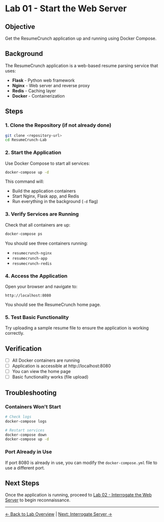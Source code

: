 # Lab 01 - Start the Web Server

## Objective

Get the ResumeCrunch application up and running using Docker Compose.

## Background

The ResumeCrunch application is a web-based resume parsing service that uses:
- **Flask** - Python web framework
- **Nginx** - Web server and reverse proxy
- **Redis** - Caching layer
- **Docker** - Containerization

## Steps

### 1. Clone the Repository (if not already done)

```bash
git clone <repository-url>
cd ResumeCrunch-Lab
```

### 2. Start the Application

Use Docker Compose to start all services:

```bash
docker-compose up -d
```

This command will:
- Build the application containers
- Start Nginx, Flask app, and Redis
- Run everything in the background (`-d` flag)

### 3. Verify Services are Running

Check that all containers are up:

```bash
docker-compose ps
```

You should see three containers running:
- `resumecrunch-nginx`
- `resumecrunch-app`
- `resumecrunch-redis`

### 4. Access the Application

Open your browser and navigate to:

```
http://localhost:8080
```

You should see the ResumeCrunch home page.

### 5. Test Basic Functionality

Try uploading a sample resume file to ensure the application is working correctly.

## Verification

- [ ] All Docker containers are running
- [ ] Application is accessible at http://localhost:8080
- [ ] You can view the home page
- [ ] Basic functionality works (file upload)

## Troubleshooting

### Containers Won't Start

```bash
# Check logs
docker-compose logs

# Restart services
docker-compose down
docker-compose up -d
```

### Port Already in Use

If port 8080 is already in use, you can modify the `docker-compose.yml` file to use a different port.

## Next Steps

Once the application is running, proceed to [Lab 02 - Interrogate the Web Server](lab-02-interrogate-server.md) to begin reconnaissance.

---

[← Back to Lab Overview](lab-overview.md) | [Next: Interrogate Server →](lab-02-interrogate-server.md)
